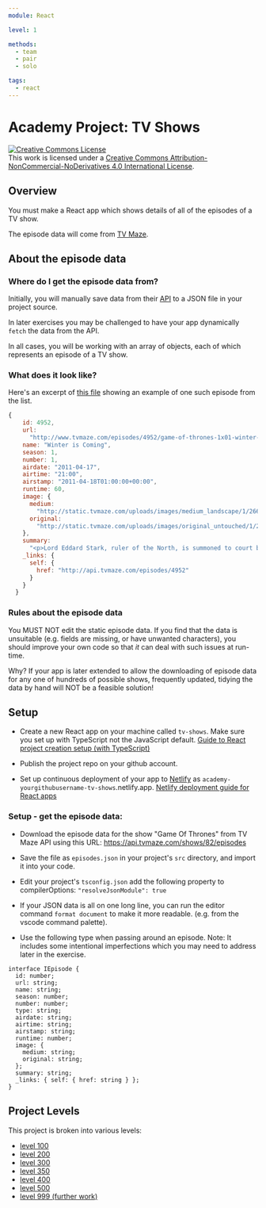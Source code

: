 ```yaml
---
module: React

level: 1

methods:
  - team
  - pair
  - solo

tags:
  - react
---
```


# Academy Project: TV Shows

<a rel="license" href="http://creativecommons.org/licenses/by-nc-nd/4.0/"><img alt="Creative Commons License" style="border-width:0" src="https://i.creativecommons.org/l/by-nc-nd/4.0/88x31.png" /></a><br />This work is licensed under a <a rel="license" href="http://creativecommons.org/licenses/by-nc-nd/4.0/">Creative Commons Attribution-NonCommercial-NoDerivatives 4.0 International License</a>.

## Overview

You must make a React app which shows details of all of the episodes of a TV show.

The episode data will come from [TV Maze](http://www.tvmaze.com/).

## About the episode data

### Where do I get the episode data from?

Initially, you will manually save data from their [API](http://www.tvmaze.com/api) to a JSON file in your project source.

In later exercises you may be challenged to have your app dynamically `fetch` the data from the API.

In all cases, you will be working with an array of objects, each of which represents an episode of a TV show.

### What does it look like?

Here's an excerpt of [this file](https://api.tvmaze.com/shows/82/episodes) showing an example of one such episode from the list.

```js
{
    id: 4952,
    url:
      "http://www.tvmaze.com/episodes/4952/game-of-thrones-1x01-winter-is-coming",
    name: "Winter is Coming",
    season: 1,
    number: 1,
    airdate: "2011-04-17",
    airtime: "21:00",
    airstamp: "2011-04-18T01:00:00+00:00",
    runtime: 60,
    image: {
      medium:
        "http://static.tvmaze.com/uploads/images/medium_landscape/1/2668.jpg",
      original:
        "http://static.tvmaze.com/uploads/images/original_untouched/1/2668.jpg"
    },
    summary:
      "<p>Lord Eddard Stark, ruler of the North, is summoned to court by his old friend, King Robert Baratheon, to serve as the King's Hand. Eddard reluctantly agrees after learning of a possible threat to the King's life. Eddard's bastard son Jon Snow must make a painful decision about his own future, while in the distant east Viserys Targaryen plots to reclaim his father's throne, usurped by Robert, by selling his sister in marriage.</p>",
    _links: {
      self: {
        href: "http://api.tvmaze.com/episodes/4952"
      }
    }
  }
```

### Rules about the episode data

You MUST NOT edit the static episode data. If you find that the data is unsuitable (e.g. fields are missing, or have unwanted characters), you should improve your own code so that _it_ can deal with such issues at run-time.

Why? If your app is later extended to allow the downloading of episode data for any one of hundreds of possible shows, frequently updated, tidying the data by hand will NOT be a feasible solution!

## Setup

- Create a new React app on your machine called `tv-shows`. Make sure you set up with TypeScript not the JavaScript default.  [Guide to React project creation setup (with TypeScript)](https://www.notion.so/weareacademy/How-to-create-a-React-app-with-TypeScript-76643f84db564a69a04db9a0b6a2f2e7)

- Publish the project repo on your github account.

- Set up continuous deployment of your app to [Netlify](https://netlify.app/) as `academy-yourgithubusername-tv-shows`.netlify.app.  [Netlify deployment guide for React apps](https://www.notion.so/weareacademy/How-to-deploy-a-React-app-to-free-Netlify-hosting-9e6ebd4dcb814cb483c34eb0f05ea96e)

### Setup - get the episode data:

- Download the episode data for the show "Game Of Thrones" from TV Maze API using this URL:
  https://api.tvmaze.com/shows/82/episodes

- Save the file as `episodes.json` in your project's `src` directory, and import it into your code.

- Edit your project's `tsconfig.json` add the following property to compilerOptions: `"resolveJsonModule": true`

- If your JSON data is all on one long line, you can run the editor command `format document` to make it more readable.   (e.g. from the vscode command palette).

- Use the following type when passing around an episode.  Note: It includes some intentional imperfections which you may need to address later in the exercise.

```
interface IEpisode {
  id: number;
  url: string;
  name: string;
  season: number;
  number: number;
  type: string;
  airdate: string;
  airtime: string;
  airstamp: string;
  runtime: number;
  image: {
    medium: string;
    original: string;
  };
  summary: string;
  _links: { self: { href: string } };
}
```

## Project Levels

This project is broken into various levels:

- [level 100](./level-100.md)
- [level 200](./level-200.md)
- [level 300](./level-300.md)
- [level 350](./level-350.md)
- [level 400](./level-400.md)
- [level 500](./level-500.md)
- [level 999 (further work)](./level-999.md)
